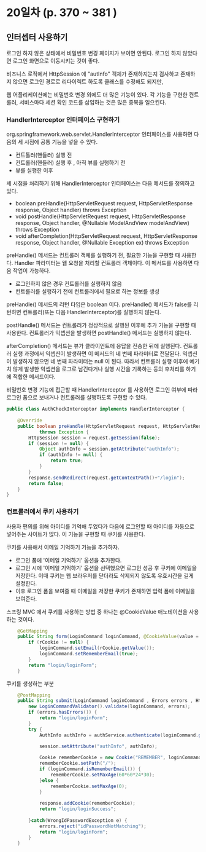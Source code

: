 # 20일차   (p. 370 ~ 381 )

## 인터셉터 사용하기 

로그인 하지 않은 상태에서 비밀번호 변경 페이지가 보이면 안된다. 로그인 하지 않았다면
로그인 화면으로 이동시키는 것이 좋다.

 비즈니스 로직에서 HttpSession 에 "autInfo" 객체가 존재하지는지
검사하고 존재하지 않으면 로그인 경로로 리다이렉트 하도록 클래스를  수정해도 되지만,

웹 어플리케이션에는 비밀번호 변경 외에도 더 많은 기능이 있다. 
각 기능을 구현한 컨트롤러, 서비스마다 세션 확인 코드를 삽입하는 것은 많은 중복을 일으킨다.


### HandlerInterceptor 인터페이스 구현하기

org.springframework.web.servlet.HandlerInterceptor 인터페이스를 사용하면
다음의 세 시점에 공통 기능을 넣을 수 있다.

- 컨트톨러(핸들러) 실행 전
- 컨트롤러(핸들러) 실행 후 , 아직 뷰를 실행하기 전
- 뷰를 실행한 이후

세 시점을 처리하기 위해 HandlerInterceptor 인터페이스는 다음 메서드를 정의하고 있다.

- boolean preHandle(HttpServletRequest request, HttpServletResponse response, Object handler)
  throws Exception
- void postHandle(HttpServletRequest request, HttpServletResponse response, Object handler,
  @Nullable ModelAndView modelAndView) throws Exception
- void afterCompletion(HttpServletRequest request, HttpServletResponse response, Object handler,
  @Nullable Exception ex) throws Exception


preHandle() 메서드는 컨트롤러 객체를 실행하기 전, 필요한 기능을 구현할 때 사용한다.
Handler 파라미터는 웹 요청을 처리할 컨트롤러 객체이다. 이 메서드를 사용하면
다음 작업이 가능하다.

- 로그인하지 않은 경우 컨트롤러를 실행하지 않음
- 컨트롤러를 실행하기 전에 컨트롤러에서 필요로 하는 정보를 생성

preHandle() 메서드의 리턴 타입은 boolean 이다. preHandle() 메서드가 false를 리턴하면
컨트롤러(또는 다음 HandlerInterceptor)를 실행하지 않는다. 

postHandle() 메서드는 컨트롤러가 정상적으로 실행된 이후에 추가 기능을 구현할 때 사용한다.
컨트롤러가 익셉션을 발생하면 postHandle() 메서드는 실행하지 않는다.

afterCompletion() 메서드는 뷰가 클라이언트에 응답을 전송한 뒤에 실행된다.
컨트롤러 실행 과정에서 익셉션이 발생하면 이 메서드의 네 번째 파라미터로 전달된다. 
익셉션이 발생하지 않으면 네 번째 파라미터는 null 이 된다. 따라서 컨트롤러 실행 이후에 예기치
않게 발생한 익셉션을 로그로 남긴다거나 실행 시간을 기록하는 등의 후처리를 하기에 적합한 메서드이다.


비밀번호 변경 기능에 접근할 때 HandlerInterceptor 를 사용하면 
로그인 여부에 따라 로그인 폼으로 보내거나 컨트롤러를 실행하도록 구현할 수 있다.

```java
public class AuthCheckInterceptor implements HandlerInterceptor {
	
	@Override
	public boolean preHandle(HttpServletRequest request, HttpServletResponse response, Object handler)
			throws Exception {
		HttpSession session = request.getSession(false);
		if (session != null) {
			Object authInfo = session.getAttribute("authInfo");
			if (authInfo != null) {
				return true;
			}
		}
		response.sendRedirect(request.getContextPath()+"/login");
		return false;
	}
}
```


### 컨트롤러에서 쿠키 사용하기

사용자 편의를 위해 아이디를 기억해 두었다가 다음에 로그인할 때 아이디를 자동으로
넣어주는 사이트가 많다. 이 기능을 구현할 때 쿠키를 사용한다. 

쿠키를 사용해서 이메일 기억하기 기능을 추가하자.

- 로그인 폼에 '이메일 기억하기' 옵션을 추가한다.
- 로그인 시에 '이메일 기억하기' 옵션을 선택했으면 로그인 성공 후 쿠키에 이메일을 저장한다. 
이때 쿠키는 웹 브라우저를 닫더라도 삭제되지 않도록 유효시간을 길게 설정한다.
- 이후 로그인 폼을 보여줄 때 이메일을 저장한 쿠키가 존재하면 입력 폼에 이메일을 보여준다.


스프링 MVC 에서 쿠키를 사용하는 방법 중 하나는 @CookieValue 애노테이션을 사용하는 것이다.

```java
	@GetMapping
	public String form(LoginCommand loginCommand, @CookieValue(value = "REMEMBER", required = false) Cookie rCookie) {
		if (rCookie != null) {
			loginCommand.setEmail(rCookie.getValue());
			loginCommand.setRememberEmail(true);			
		}
		return "login/loginForm";
	}
```

쿠키를 생성하는 부분


```java
	@PostMapping
	public String submit(LoginCommand loginCommand , Errors errors , HttpSession session , HttpServletResponse response) {
		new LoginCommandValidator().validate(loginCommand, errors);
		if (errors.hasErrors()) {
			return "login/loginForm";
		}
		try {
			AuthInfo authInfo = authService.authenticate(loginCommand.getEmail(), loginCommand.getPassword());
			
			session.setAttribute("authInfo", authInfo);

			Cookie rememberCookie = new Cookie("REMEMBER", loginCommand.getEmail());
			rememberCookie.setPath("/");
			if (loginCommand.isRememberEmail()) {
				rememberCookie.setMaxAge(60*60*24*30);
			}else {
				rememberCookie.setMaxAge(0);
			}
			
			response.addCookie(rememberCookie);
			return "login/loginSuccess";
			
		}catch(WrongIdPasswordException e) {
			errors.reject("idPasswordNotMatching");
			return "login/loginForm";
		}
	}
```